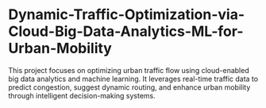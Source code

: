 # Dynamic-Traffic-Optimization-via-Cloud-Big-Data-Analytics-ML-for-Urban-Mobility
This project focuses on optimizing urban traffic flow using cloud-enabled big data analytics and machine learning. It leverages real-time traffic data to predict congestion, suggest dynamic routing, and enhance urban mobility through intelligent decision-making systems.

